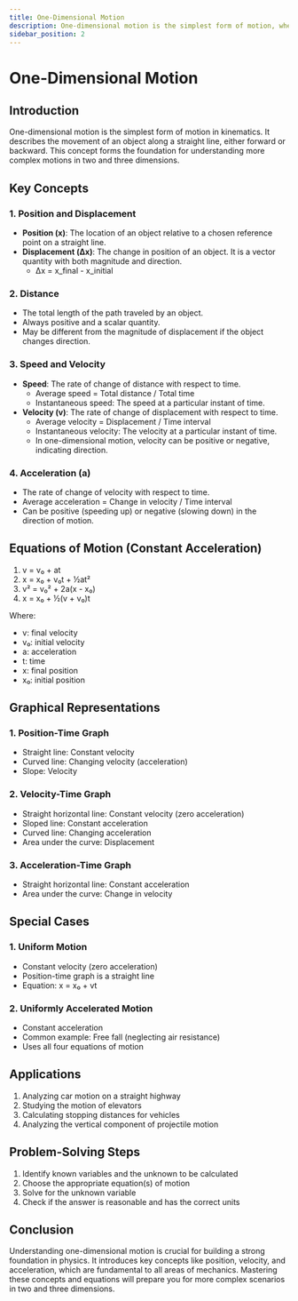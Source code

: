 ```yaml
---
title: One-Dimensional Motion
description: One-dimensional motion is the simplest form of motion, where an object moves along a straight line.
sidebar_position: 2
---
```


# One-Dimensional Motion

## Introduction

One-dimensional motion is the simplest form of motion in kinematics. It describes the movement of an object along a straight line, either forward or backward. This concept forms the foundation for understanding more complex motions in two and three dimensions.

## Key Concepts

### 1. Position and Displacement

- **Position (x)**: The location of an object relative to a chosen reference point on a straight line.
- **Displacement (Δx)**: The change in position of an object. It is a vector quantity with both magnitude and direction.
    - Δx = x_final - x_initial

### 2. Distance

- The total length of the path traveled by an object.
- Always positive and a scalar quantity.
- May be different from the magnitude of displacement if the object changes direction.

### 3. Speed and Velocity

- **Speed**: The rate of change of distance with respect to time.
    - Average speed = Total distance / Total time
    - Instantaneous speed: The speed at a particular instant of time.
- **Velocity (v)**: The rate of change of displacement with respect to time.
    - Average velocity = Displacement / Time interval
    - Instantaneous velocity: The velocity at a particular instant of time.
    - In one-dimensional motion, velocity can be positive or negative, indicating direction.

### 4. Acceleration (a)

- The rate of change of velocity with respect to time.
- Average acceleration = Change in velocity / Time interval
- Can be positive (speeding up) or negative (slowing down) in the direction of motion.

## Equations of Motion (Constant Acceleration)

1. v = v₀ + at
2. x = x₀ + v₀t + ½at²
3. v² = v₀² + 2a(x - x₀)
4. x = x₀ + ½(v + v₀)t

Where:
- v: final velocity
- v₀: initial velocity
- a: acceleration
- t: time
- x: final position
- x₀: initial position

## Graphical Representations

### 1. Position-Time Graph
- Straight line: Constant velocity
- Curved line: Changing velocity (acceleration)
- Slope: Velocity

### 2. Velocity-Time Graph
- Straight horizontal line: Constant velocity (zero acceleration)
- Sloped line: Constant acceleration
- Curved line: Changing acceleration
- Area under the curve: Displacement

### 3. Acceleration-Time Graph
- Straight horizontal line: Constant acceleration
- Area under the curve: Change in velocity

## Special Cases

### 1. Uniform Motion
- Constant velocity (zero acceleration)
- Position-time graph is a straight line
- Equation: x = x₀ + vt

### 2. Uniformly Accelerated Motion
- Constant acceleration
- Common example: Free fall (neglecting air resistance)
- Uses all four equations of motion

## Applications

1. Analyzing car motion on a straight highway
2. Studying the motion of elevators
3. Calculating stopping distances for vehicles
4. Analyzing the vertical component of projectile motion

## Problem-Solving Steps

1. Identify known variables and the unknown to be calculated
2. Choose the appropriate equation(s) of motion
3. Solve for the unknown variable
4. Check if the answer is reasonable and has the correct units

## Conclusion

Understanding one-dimensional motion is crucial for building a strong foundation in physics. It introduces key concepts like position, velocity, and acceleration, which are fundamental to all areas of mechanics. Mastering these concepts and equations will prepare you for more complex scenarios in two and three dimensions.